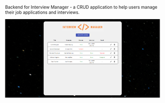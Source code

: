 Backend for Interview Manager - a CRUD application to help users manage their job applications and interviews.
 
![Homepage](assets/InterviewManagerSS.png)